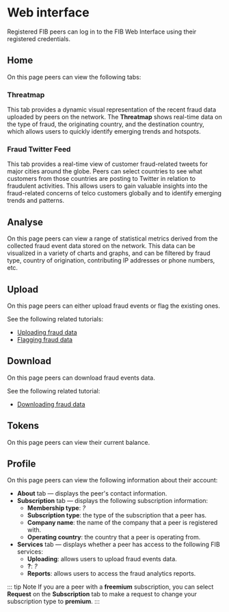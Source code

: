 # Web interface

Registered FIB peers can log in to the FIB Web Interface using their registered credentials.

## Home

On this page peers can view the following tabs:

### Threatmap

This tab provides a dynamic visual representation of the recent fraud data uploaded by peers on the network. The **Threatmap** shows real-time data on the type of fraud, the originating country, and the destination country, which allows users to quickly identify emerging trends and hotspots.

### Fraud Twitter Feed

This tab provides a real-time view of customer fraud-related tweets for major cities around the globe. Peers can select countries to see what customers from those countries are posting to Twitter in relation to fraudulent activities. This allows users to gain valuable insights into the fraud-related concerns of telco customers globally and to identify emerging trends and patterns.

## Analyse

On this page peers can view a range of statistical metrics derived from the collected fraud event data stored on the network. This data can be visualized in a variety of charts and graphs, and can be filtered by fraud type, country of origination, contributing IP addresses or phone numbers, etc.

## Upload

On this page peers can either upload fraud events or flag the existing ones.

See the following related tutorials:
- [Uploading fraud data](../tutorials-web/uploading-fraud-data.md)
- [Flagging fraud data](../tutorials-web/flagging-fraud-data.md)

## Download

On this page peers can download fraud events data.

See the following related tutorial:
- [Downloading fraud data](../tutorials-web/downloading-fraud-data.md)

## Tokens

On this page peers can view their current balance.

## Profile

On this page peers can view the following information about their account:
- **About** tab — displays the peer's contact information.
- **Subscription** tab — displays the following subscription information:
    - **Membership type**: *?*
    - **Subscription type**: the type of the subscription that a peer has.
    - **Company name**: the name of the company that a peer is registered with.
    - **Operating country**: the country that a peer is operating from.
- **Services** tab — displays whether a peer has access to the following FIB services:
    - **Uploading**: allows users to upload fraud events data.
    - **?**: *?*
    - **Reports**: allows users to access the fraud analytics reports.

::: tip Note
If you are a peer with a **freemium** subscription, you can select **Request** on the **Subscription** tab to make a request to change your subscription type to **premium**.
:::

